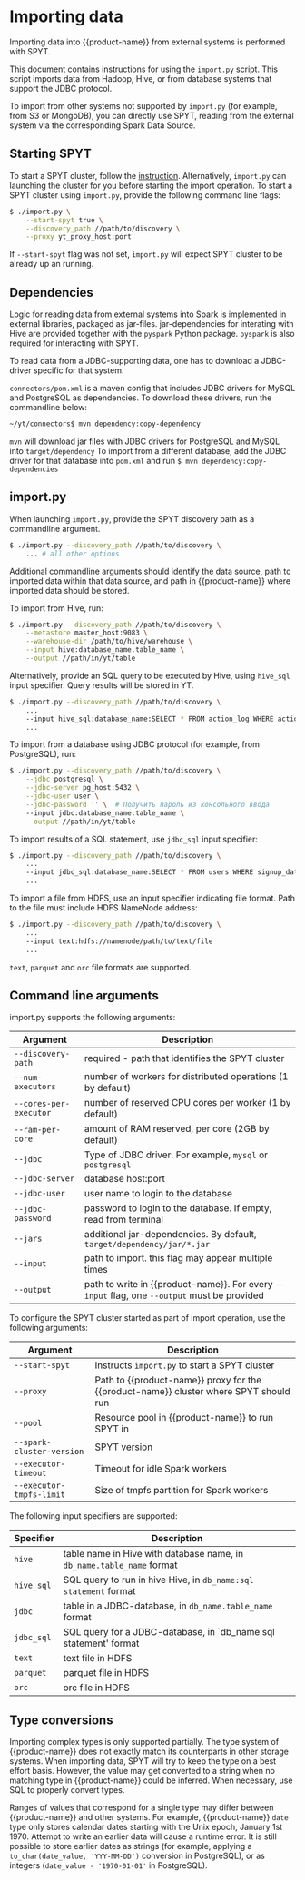 # Importing data

Importing data into {{product-name}} from external systems is performed with SPYT.

This document contains instructions for using the `import.py` script. This script imports data from Hadoop, Hive, or from database systems that support the JDBC protocol.

To import from other systems not supported by `import.py` (for example, from S3 or MongoDB), you can directly use SPYT, reading from the external system via the corresponding Spark Data Source.


## Starting SPYT

To start a SPYT cluster, follow the [instruction](./data-processing/spyt/launch.md).
Alternatively, `import.py` can launching the cluster for you before starting the import operation. To start a SPYT cluster using `import.py`, provide the following command line flags:

```bash
$ ./import.py \
    --start-spyt true \
    --discovery_path //path/to/discovery \
    --proxy yt_proxy_host:port
```
If `--start-spyt` flag was not set, `import.py` will expect SPYT cluster to be already up an running.

## Dependencies

Logic for reading data from external systems into Spark is implemented in external libraries, packaged as jar-files. jar-dependencies for interating with Hive are provided together with the `pyspark` Python package. `pyspark` is also required for interacting with SPYT.

To read data from a JDBC-supporting data, one has to download a JDBC-driver specific for that system.

`connectors/pom.xml` is a maven config that includes JDBC drivers for MySQL and PostgreSQL as dependencies. To download these drivers, run the commandline below:

```bash
~/yt/connectors$ mvn dependency:copy-dependency
```

`mvn` will download jar files with JDBC drivers for PostgreSQL and MySQL into `target/dependency`
To import from a different database, add the JDBC driver for that database into `pom.xml` and run `$ mvn dependency:copy-dependencies`

## import.py

When launching `import.py`, provide the SPYT discovery path as a commandline argument.

```bash
$ ./import.py --discovery_path //path/to/discovery \
    ... # all other options
```

Additional commandline arguments should identify the data source, path to imported data within that data source, and path in {{product-name}} where imported data should be stored.

To import from Hive, run:

```bash
$ ./import.py --discovery_path //path/to/discovery \
    --metastore master_host:9083 \
    --warehouse-dir /path/to/hive/warehouse \
    --input hive:database_name.table_name \
    --output //path/in/yt/table
```

Alternatively, provide an SQL query to be executed by Hive, using `hive_sql` input specifier. Query results will be stored in YT.
```bash
$ ./import.py --discovery_path //path/to/discovery \
    ...
    --input hive_sql:database_name:SELECT * FROM action_log WHERE action_date > '2023-01-01' \
    ...
```

To import from a database using JDBC protocol (for example, from PostgreSQL), run:

```bash
$ ./import.py --discovery_path //path/to/discovery \
    --jdbc postgresql \
    --jdbc-server pg_host:5432 \
    --jdbc-user user \
    --jdbc-password '' \  # Получить пароль из консольного ввода
    --input jdbc:database_name.table_name \
    --output //path/in/yt/table
```

To import results of a SQL statement, use `jdbc_sql` input specifier:

```bash
$ ./import.py --discovery_path //path/to/discovery \
    ...
    --input jdbc_sql:database_name:SELECT * FROM users WHERE signup_date > '2023-01-01' \
    ...
```

To import a file from HDFS, use an input specifier indicating file format. Path to the file must include HDFS NameNode address:

```bash
$ ./import.py --discovery_path //path/to/discovery \
    ...
    --input text:hdfs://namenode/path/to/text/file
    ...
```

`text`, `parquet` and `orc` file formats are supported.

## Command line arguments

import.py supports the following arguments:

| **Argument** | Description |
| ----------| --------- |
| `--discovery-path` | required - path that identifies the SPYT cluster |
| `--num-executors` | number of workers for distributed operations (1 by default) |
| `--cores-per-executor` | number of reserved CPU cores per worker (1 by default) |
| `--ram-per-core` | amount of RAM reserved, per core (2GB by default) |
| `--jdbc` | Type of JDBC driver. For example, `mysql` or `postgresql` |
| `--jdbc-server` | database host:port |
| `--jdbc-user` | user name to login to the database |
| `--jdbc-password` | password to login to the database. If empty, read from terminal |
| `--jars` | additional jar-dependencies. By default, `target/dependency/jar/*.jar` |
| `--input` | path to import. this flag may appear multiple times |
| `--output` | path to write in {{product-name}}. For every `--input` flag, one `--output` must be provided |

To configure the SPYT cluster started as part of import operation, use the following arguments:

| **Argument** | Description |
| ----------| --------- |
| `--start-spyt` | Instructs `import.py` to start a SPYT cluster |
| `--proxy` | Path to {{product-name}} proxy for the {{product-name}} cluster where SPYT should run |
| `--pool` | Resource pool in {{product-name}} to run SPYT in |
| `--spark-cluster-version` | SPYT version |
| `--executor-timeout` | Timeout for idle Spark workers |
| `--executor-tmpfs-limit` | Size of tmpfs partition for Spark workers |

The following input specifiers are supported:

| **Specifier** | Description |
| ----------| --------- |
| `hive` | table name in Hive with database name, in `db_name.table_name` format |
| `hive_sql` | SQL query to run in hive Hive, in `db_name:sql statement` format |
| `jdbc` | table in a JDBC-database, in `db_name.table_name` format |
| `jdbc_sql` | SQL query for a JDBC-database, in `db_name:sql statement' format |
| `text` | text file in HDFS |
| `parquet` | parquet file in HDFS |
| `orc` | orc file in HDFS |

## Type conversions

Importing complex types is only supported partially. The type system of {{product-name}} does not exactly match its counterparts in other storage systems. When importing data, SPYT will try to keep the type on a best effort basis. However, the value may get converted to a string when no matching type in {{product-name}} could be inferred. When necessary, use SQL to properly convert types.

Ranges of values that correspond for a single type may differ between {{product-name}} and other systems. For example, {{product-name}} `date` type only stores calendar dates starting with the Unix epoch, January 1st 1970. Attempt to write an earlier data will cause a runtime error. It is still possible to store earlier dates as strings (for example, applying a `to_char(date_value, 'YYY-MM-DD')` conversion in PostgreSQL), or as integers (`date_value - '1970-01-01'` in PostgreSQL).
